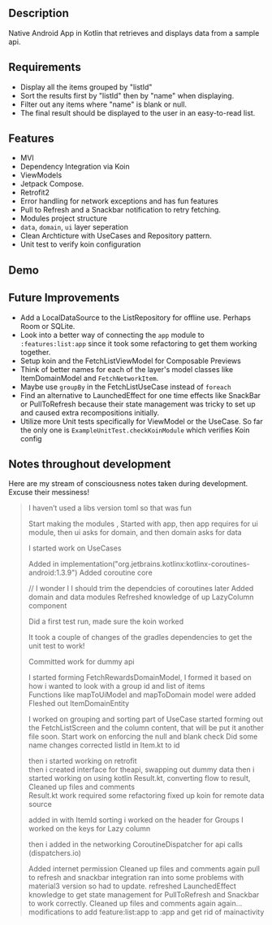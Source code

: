 ## Description
Native Android App in Kotlin that retrieves and displays data from a sample api.
## Requirements
-   Display all the items grouped by "listId"
-   Sort the results first by "listId" then by "name" when displaying.
-   Filter out any items where "name" is blank or null.
- The final result should be displayed to the user in an easy-to-read list.

## Features
- MVI
- Dependency Integration via Koin
- ViewModels
- Jetpack Compose.
- Retrofit2
- Error handling for network exceptions and has fun features
- Pull to Refresh and a Snackbar notification to retry fetching.
- Modules project structure
- `data`, `domain`, `ui` layer seperation
- Clean Archticture with UseCases and Repository pattern.
- Unit test to verify koin configuration

## Demo


##  Future Improvements
- Add a LocalDataSource to the ListRepository for offline use.
  Perhaps Room or SQLite.
- Look into a better way of connecting the `app` module to `:features:list:app` since it took some refactoring to get them working together.
- Setup koin and the FetchListViewModel for Composable Previews
- Think of better names for each of the layer's model classes like ItemDomainModel and `FetchNetworkItem`.
-  Maybe use `groupBy` in the FetchListUseCase instead of `foreach`
- Find an alternative to LaunchedEffect for one time effects like SnackBar or PullToRefresh because their state management was tricky to set up and caused extra recompositions initially.
- Utilize more Unit tests specifically for ViewModel or the UseCase. So far the only one is `ExampleUnitTest.checkKoinModule` which verifies Koin config


## Notes throughout development
Here are my stream of consciousness notes taken during development. Excuse their messiness!

> I haven’t used a libs version toml so that was fun
>
> Start making the modules , Started with app, then app requires for ui module, then
> ui asks for domain, and then domain asks for data
>
>  I started work on UseCases
>
> Added in
> implementation("org.jetbrains.kotlinx:kotlinx-coroutines-android:1.3.9")
> Added coroutine core
>
> // I wonder I I should trim the dependcies of coroutines later
>  Added domain and data modules
> Refreshed knowledge of up LazyColumn component
>
> Did a first test run, made sure the koin worked
>
> It took a couple of changes of the gradles dependencies to get the
> unit test to work!
>
> Committed work for dummy api
>
> I started forming FetchRewardsDomainModel, I formed it based on how i
> wanted to look with a group id and list of items  
> Functions like mapToUiModel and mapToDomain model were added  
> Fleshed out ItemDomainEntity
>
> I worked on grouping and sorting  part of UseCase
> started forming out the FetchListScreen and the column content, that will be put it another
> file soon.
> Start work on enforcing the null and blank check
>  Did some name changes   corrected listId in Item.kt to id
>
> then i started working on retrofit   
> then i created interface for theapi, swapping out dummy data
> then i started working on using kotlin Result.kt, converting flow to result,
> Cleaned up files and comments  
> Result.kt work required some refactoring
> fixed up koin for remote data source
>
> added in with ItemId sorting
> i worked on the header for Groups
> I worked on the keys for Lazy column
>
> then i added in the networking CoroutineDispatcher for api calls (dispatchers.io)
>
> Added internet permission
> Cleaned up files and comments again
> pull to refresh and snackbar integration
> ran into some problems with material3 version so had to update.
> refreshed LaunchedEffect knowledge to get state management for PullToRefresh and Snackbar to
> work correctly.
> Cleaned up files and comments again again...
> modifications to add feature:list:app to :app and get rid of mainactivity
